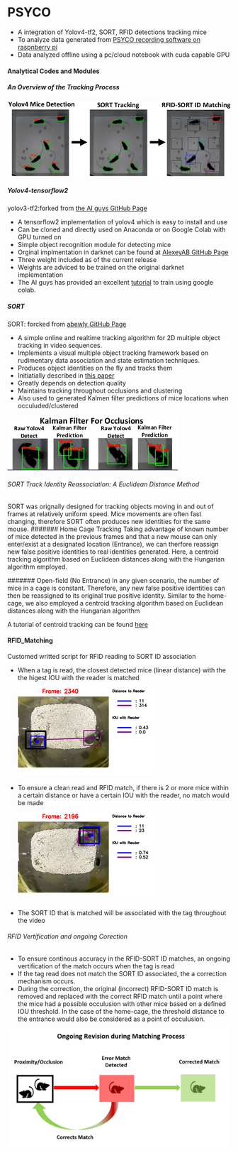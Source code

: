 # PSYCO
- A integration of Yolov4-tf2, SORT, RFID detections tracking mice
- To analyze data generated from [PSYCO recording software on raspnberry pi](https://github.com/tf4ong/tracker_rpi)
- Data analyzed offline using a pc/cloud notebook with cuda capable GPU

#### Analytical Codes and Modules
##### An Overview of the Tracking Process
![](Track_flow.png)

##### Yolov4-tensorflow2 
yolov3-tf2:forked from [the AI guys GitHub Page](https://github.com/theAIGuysCode/tensorflow-yolov4-tflite)
- A tensorflow2 implementation of yolov4 which is easy to install and use
- Can be cloned and directly used on Anaconda or on Google Colab with GPU turned on 
- Simple object recognition module for detecting mice
- Orginal implmentation in darknet can be found at [AlexeyAB GitHub Page](https://github.com/AlexeyAB/darknet)
- Three weight included as of the current release
- Weights are adviced to be trained on the original darknet implementation
- The AI guys has provided an excellent [tutorial](https://www.youtube.com/watch?v=mmj3nxGT2YQ) to train using google colab.
##### SORT 
SORT: forcked from [abewly GitHub Page](https://github.com/abewley/sort)
- A simple online and realtime tracking algorithm for 2D multiple object tracking in video sequences.
- Implements a visual multiple object tracking framework based on 
rudimentary data association and state estimation techniques. 
- Produces object identities on the fly and tracks them 
- Initiatially described in [this paper](https://arxiv.org/abs/1602.00763)
- Greatly depends on detection quality
- Maintains tracking throughout occlusions and clustering
- Also used to generated Kalmen filter predictions of mice locations when occuluded/clustered

![](kalmen_predic.png)

###### SORT Track Identity Reassociation: A Euclidean Distance Method
SORT was orignally designed for tracking objects moving in and out of frames at relatively uniform speed.
Mice movements are often fast changing, therefore SORT often produces new identities for the same mouse.
####### Home Cage Tracking
Taking advantage of known number of mice detected in the previous frames and that a new mouse can only enter/exist at a designated location (Entrance), we can therfore reassign new false positive identities to real identities generated. Here, a centroid tracking algorithm based on Euclidean distances along with the Hungarian algorithm  employed. 

#######  Open-field (No Entrance)
In any given scenario, the number of mice in a cage is constant. Therefore, any new false positive identities can then be reassigned to its original true positive identity. Similar to the home-cage, we also employed a centroid tracking algorithm based on Euclidean distances along with the Hungarian algorithm

A tutorial of centroid tracking can be found 
[here](https://www.pyimagesearch.com/2018/07/23/simple-object-tracking-with-opencv/)



#### RFID_Matching 
Customed writted script for RFID reading to SORT ID association
- When a tag is read, the closest detected mice (linear distance) with the the higest IOU with the reader is matched

  ![](match_example.png)

- To ensure a clean read and RFID match, if there is 2 or more mice within a certain distance or have a certain IOU with the reader,
no match would be made

  ![](failed_match_example.png)

- The SORT ID that is matched will be associated with the tag throughout the video

###### RFID Vertification and ongoing Corection  
- To ensure continous accuracy in the RFID-SORT ID matches, an ongoing vertification of the match occurs when the tag is read
- If the tag read does not match the SORT ID associated, the a correction mechanism occurs.
- During the correction, the original (incorrect) RFID-SORT ID match is removed and replaced with the correct RFID match until a point where the mice had a possible occulusion with other mice based on a defined IOU threshold. In the case of the home-cage, the threshold distance to the entrance would also be considered as a point of occulusion.

![](Correction_mechanism.PNG)


